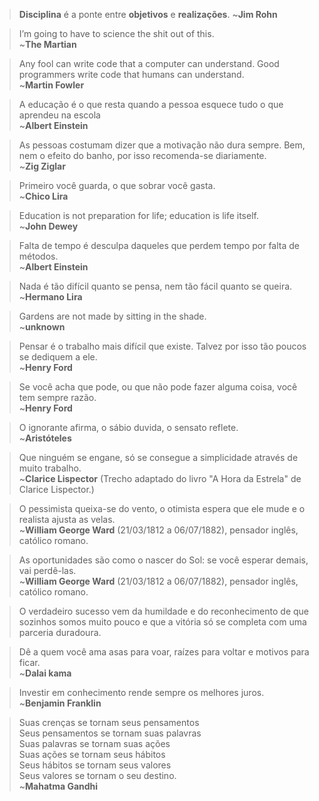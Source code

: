 > **Disciplina** é a ponte entre **objetivos** e **realizações**.
~**Jim Rohn**

> I’m going to have to science the shit out of this. <br>
~**The Martian**

> Any fool can write code that a computer can understand. Good programmers write code that humans can understand.<br>
~**Martin Fowler**

> A educação é o que resta quando a pessoa esquece tudo o que aprendeu na escola<br>
~**Albert Einstein**

> As pessoas costumam dizer que a motivação não dura sempre. Bem, nem o efeito do banho, por isso recomenda-se diariamente.<br>
~**Zig Ziglar**

> Primeiro você guarda, o que sobrar você gasta.<br>
~**Chico Lira**

> Education is not preparation for life; education is life itself.<br>
~**John Dewey**

> Falta de tempo é desculpa daqueles que perdem tempo por falta de métodos.<br>
~**Albert Einstein**

> Nada é tão difícil quanto se pensa, nem tão fácil quanto se queira.<br>
~**Hermano Lira**

> Gardens are not made by sitting in the shade.<br>
~**unknown**

> Pensar é o trabalho mais difícil que existe. Talvez por isso tão poucos se dediquem a ele.<br>
~**Henry Ford**

> Se você acha que pode, ou que não pode fazer alguma coisa, você tem sempre razão.<br>
~**Henry Ford**

> O ignorante afirma, o sábio duvida, o sensato reflete.<br>
~**Aristóteles**

> Que ninguém se engane, só se consegue a simplicidade através de muito trabalho.<br>
~**Clarice Lispector** (Trecho adaptado do livro "A Hora da Estrela" de Clarice Lispector.)

> O pessimista queixa-se do vento, o otimista espera que ele mude e o realista ajusta as velas.<br>
~**William George Ward** (21/03/1812 a 06/07/1882), pensador inglês, católico romano.

> As oportunidades são como o nascer do Sol: se você esperar demais, vai perdê-las.<br>
~**William George Ward** (21/03/1812 a 06/07/1882), pensador inglês, católico romano.

> O verdadeiro sucesso vem da humildade e do reconhecimento de que sozinhos somos muito pouco e que a vitória só se completa com uma parceria duradoura.<br>

> Dê a quem você ama asas para voar, raízes para voltar e motivos para ficar.<br>
~**Dalai kama**

> Investir em conhecimento rende sempre os melhores juros.<br>
~**Benjamin Franklin**

> Suas crenças se tornam seus pensamentos<br>
> Seus pensamentos se tornam suas palavras<br>
> Suas palavras se tornam suas ações<br>
> Suas ações se tornam seus hábitos<br>
> Seus hábitos se tornam seus valores<br>
> Seus valores se tornam o seu destino.<br>
~**Mahatma Gandhi**
